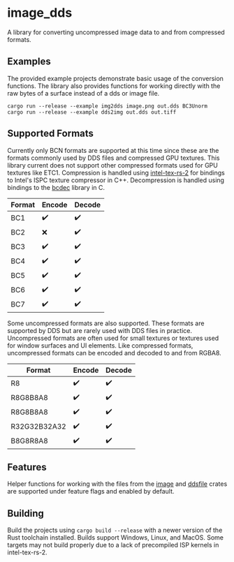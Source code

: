 # image_dds
A library for converting uncompressed image data to and from compressed formats.

## Examples
The provided example projects demonstrate basic usage of the conversion functions. 
The library also provides functions for working directly with the raw bytes of a surface instead of a dds or image file.

`cargo run --release --example img2dds image.png out.dds BC3Unorm`  
`cargo run --release --example dds2img out.dds out.tiff`  

## Supported Formats
Currently only BCN formats are supported at this time since these are the formats commonly used by DDS files and compressed GPU textures. This library current does not support other compressed formats used for GPU textures like ETC1. Compression is handled using [intel-tex-rs-2](https://github.com/Traverse-Research/intel-tex-rs-2) for bindings to Intel's ISPC texture compressor in C++. Decompression is handled using bindings to the [bcdec](https://github.com/iOrange/bcdec) library in C.

| Format | Encode | Decode |
| --- | --- | --- |
| BC1 | :heavy_check_mark: | :heavy_check_mark: |
| BC2 | :x: | :heavy_check_mark: |
| BC3 | :heavy_check_mark: | :heavy_check_mark: |
| BC4 | :heavy_check_mark: | :heavy_check_mark: |
| BC5 | :heavy_check_mark: | :heavy_check_mark: |
| BC6 | :heavy_check_mark: | :heavy_check_mark: |
| BC7 | :heavy_check_mark: | :heavy_check_mark: |

Some uncompressed formats are also supported. These formats are supported by DDS but are rarely used with DDS files in practice. Uncompressed formats are often used for small textures or textures used for window surfaces and UI elements. Like compressed formats, uncompressed formats can be encoded and decoded to and from RGBA8.

| Format | Encode | Decode |
| --- | --- | --- |
| R8 | :heavy_check_mark: | :heavy_check_mark: |
| R8G8B8A8 | :heavy_check_mark: | :heavy_check_mark: |
| R8G8B8A8 | :heavy_check_mark: | :heavy_check_mark: |
| R32G32B32A32 | :heavy_check_mark: | :heavy_check_mark: |
| B8G8R8A8 | :heavy_check_mark: | :heavy_check_mark: |

## Features
Helper functions for working with the files from the [image](https://crates.io/crates/image) and [ddsfile](https://crates.io/crates/ddsfile) crates are supported under feature flags and enabled by default.

## Building
Build the projects using `cargo build --release` with a newer version of the Rust toolchain installed. Builds support Windows, Linux, and MacOS. Some targets may not build properly due to a lack of precompiled ISP kernels in intel-tex-rs-2.
